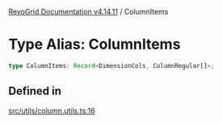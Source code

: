 [RevoGrid Documentation v4.14.11](README.md) / ColumnItems

# Type Alias: ColumnItems

```ts
type ColumnItems: Record<DimensionCols, ColumnRegular[]>;
```

## Defined in

[src/utils/column.utils.ts:16](https://github.com/revolist/revogrid/blob/8390153a63782c6f2a806fb42e5983525eb9dc87/src/utils/column.utils.ts#L16)

